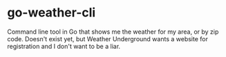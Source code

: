 go-weather-cli
==============

Command line tool in Go that shows me the weather for my area, or by zip code. Doesn't exist yet, but Weather Underground wants a website for registration and I don't want to be a liar.
